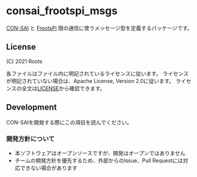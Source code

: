 # consai_frootspi_msgs

[CON-SAI](https://github.com/SSL-Roots/consai_ros2)
と
[FrootsPi](https://github.com/SSL-Roots/FrootsPi)
間の通信に使うメッセージ型を定義するパッケージです。

## License

(C) 2021 Roots

各ファイルはファイル内に明記されているライセンスに従います。
ライセンスが明記されていない場合は、Apache License, Version 2.0に従います。
ライセンスの全文は[LICENSE](./LICENSE)から確認できます。

## Development

CON-SAIを開発する際にこの項目を読んでください。

### 開発方針について

- 本ソフトウェアはオープンソースですが、開発はオープンではありません
- チームの開発方針を優先するため、外部からのIssue、Pull Requestには対応できない場合があります
